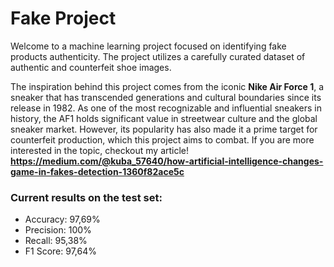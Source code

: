 # Fake Project

Welcome to a machine learning project focused on identifying fake products authenticity. 
The project utilizes a carefully curated dataset of authentic and counterfeit shoe images.

The inspiration behind this project comes from the iconic **Nike Air Force 1**,
a sneaker that has transcended generations and cultural boundaries since its release in 1982.
As one of the most recognizable and influential sneakers in history,
the AF1 holds significant value in streetwear culture and the global sneaker market.
However, its popularity has also made it a prime target for counterfeit production, which this project aims to combat.
If you are more interested in the topic, checkout my article!
**https://medium.com/@kuba_57640/how-artificial-intelligence-changes-game-in-fakes-detection-1360f82ace5c**

### Current results on the test set:
- Accuracy: 97,69%
- Precision: 100%
- Recall: 95,38%
- F1 Score: 97,64%